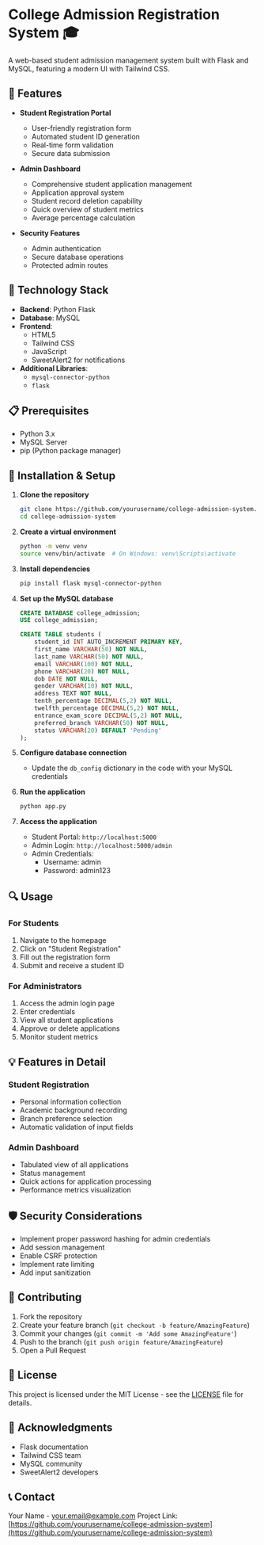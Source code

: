 # College Admission Registration System 🎓

A web-based student admission management system built with Flask and MySQL, featuring a modern UI with Tailwind CSS.

## 🌟 Features

- **Student Registration Portal**
  - User-friendly registration form
  - Automated student ID generation
  - Real-time form validation
  - Secure data submission

- **Admin Dashboard**
  - Comprehensive student application management
  - Application approval system
  - Student record deletion capability
  - Quick overview of student metrics
  - Average percentage calculation

- **Security Features**
  - Admin authentication
  - Secure database operations
  - Protected admin routes

## 🔧 Technology Stack

- **Backend**: Python Flask
- **Database**: MySQL
- **Frontend**: 
  - HTML5
  - Tailwind CSS
  - JavaScript
  - SweetAlert2 for notifications
- **Additional Libraries**:
  - `mysql-connector-python`
  - `flask`

## 📋 Prerequisites

- Python 3.x
- MySQL Server
- pip (Python package manager)

## 🚀 Installation & Setup

1. **Clone the repository**
   ```bash
   git clone https://github.com/yourusername/college-admission-system.git
   cd college-admission-system
   ```

2. **Create a virtual environment**
   ```bash
   python -m venv venv
   source venv/bin/activate  # On Windows: venv\Scripts\activate
   ```

3. **Install dependencies**
   ```bash
   pip install flask mysql-connector-python
   ```

4. **Set up the MySQL database**
   ```sql
   CREATE DATABASE college_admission;
   USE college_admission;

   CREATE TABLE students (
       student_id INT AUTO_INCREMENT PRIMARY KEY,
       first_name VARCHAR(50) NOT NULL,
       last_name VARCHAR(50) NOT NULL,
       email VARCHAR(100) NOT NULL,
       phone VARCHAR(20) NOT NULL,
       dob DATE NOT NULL,
       gender VARCHAR(10) NOT NULL,
       address TEXT NOT NULL,
       tenth_percentage DECIMAL(5,2) NOT NULL,
       twelfth_percentage DECIMAL(5,2) NOT NULL,
       entrance_exam_score DECIMAL(5,2) NOT NULL,
       preferred_branch VARCHAR(50) NOT NULL,
       status VARCHAR(20) DEFAULT 'Pending'
   );
   ```

5. **Configure database connection**
   - Update the `db_config` dictionary in the code with your MySQL credentials

6. **Run the application**
   ```bash
   python app.py
   ```

7. **Access the application**
   - Student Portal: `http://localhost:5000`
   - Admin Login: `http://localhost:5000/admin`
   - Admin Credentials:
     - Username: admin
     - Password: admin123

## 🔍 Usage

### For Students
1. Navigate to the homepage
2. Click on "Student Registration"
3. Fill out the registration form
4. Submit and receive a student ID

### For Administrators
1. Access the admin login page
2. Enter credentials
3. View all student applications
4. Approve or delete applications
5. Monitor student metrics

## 💡 Features in Detail

### Student Registration
- Personal information collection
- Academic background recording
- Branch preference selection
- Automatic validation of input fields

### Admin Dashboard
- Tabulated view of all applications
- Status management
- Quick actions for application processing
- Performance metrics visualization

## 🛡️ Security Considerations

- Implement proper password hashing for admin credentials
- Add session management
- Enable CSRF protection
- Implement rate limiting
- Add input sanitization

## 🤝 Contributing

1. Fork the repository
2. Create your feature branch (`git checkout -b feature/AmazingFeature`)
3. Commit your changes (`git commit -m 'Add some AmazingFeature'`)
4. Push to the branch (`git push origin feature/AmazingFeature`)
5. Open a Pull Request

## 📝 License

This project is licensed under the MIT License - see the [LICENSE](LICENSE) file for details.

## 🙏 Acknowledgments

- Flask documentation
- Tailwind CSS team
- MySQL community
- SweetAlert2 developers

## 📞 Contact

Your Name - your.email@example.com
Project Link: [https://github.com/yourusername/college-admission-system](https://github.com/yourusername/college-admission-system)
